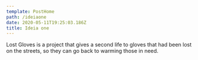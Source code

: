 ```yaml
---
template: PostHome
path: /ideiaone
date: 2020-05-11T19:25:03.186Z
title: Ideia one
---
```

Lost Gloves is a project that gives a second life to gloves that had been lost on the streets, so they can go back to warming those in need.